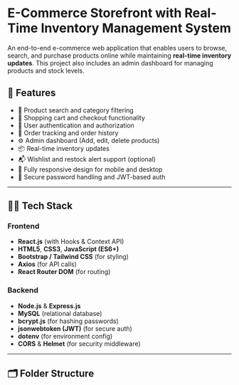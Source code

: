 # E-Commerce Storefront with Real-Time Inventory Management System

An end-to-end e-commerce web application that enables users to browse, search, and purchase products online while maintaining **real-time inventory updates**. This project also includes an admin dashboard for managing products and stock levels.

## 🚀 Features

- 🔎 Product search and category filtering
- 🛒 Shopping cart and checkout functionality
- 🔐 User authentication and authorization
- 🧾 Order tracking and order history
- ⚙️ Admin dashboard (Add, edit, delete products)
- 📦 Real-time inventory updates
- 📬 Wishlist and restock alert support (optional)
- 📱 Fully responsive design for mobile and desktop
- 🔐 Secure password handling and JWT-based auth

---

## 🧑‍💻 Tech Stack

### Frontend
- **React.js** (with Hooks & Context API)
- **HTML5**, **CSS3**, **JavaScript (ES6+)**
- **Bootstrap / Tailwind CSS** (for styling)
- **Axios** (for API calls)
- **React Router DOM** (for routing)

### Backend
- **Node.js** & **Express.js**
- **MySQL** (relational database)
- **bcrypt.js** (for hashing passwords)
- **jsonwebtoken (JWT)** (for secure auth)
- **dotenv** (for environment config)
- **CORS** & **Helmet** (for security middleware)

---

## 🗂️ Folder Structure

